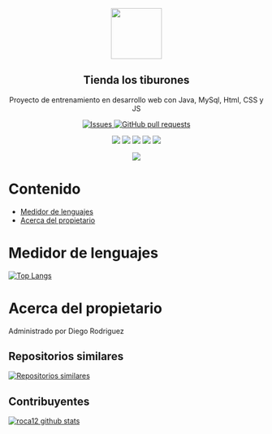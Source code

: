 

<p align="center">
 <img width="100px" src="https://www.iconsdb.com/icons/preview/royal-blue/code-xxl.png" align="center"  />
 <h2 align="center">Tienda los tiburones</h2>
 <p align="center">Proyecto de entrenamiento en desarrollo web con Java, MySql, Html, CSS y JS</p>
</p>
  <p align="center">
    <a href="https://github.com/roca12/GxEquipoXCiclo3/issues">
      <img alt="Issues" src="https://img.shields.io/github/issues/roca12/GxEquipoXCiclo3?color=0088ff" />
    </a>
    <a href="https://github.com/roca12/GxEquipoXCiclo3/pulls">
      <img alt="GitHub pull requests" src="https://img.shields.io/github/issues-pr/roca12/GxEquipoXCiclo3?color=0088ff" />
    </a>
    <br />
  </p>
   <p align="center">
      <img  src="https://img.shields.io/github/languages/count/roca12/GxEquipoXCiclo3?label=Lenguajes&color=yellow" />
      <img  src="https://img.shields.io/github/repo-size/roca12/GxEquipoXCiclo3?color=important" />
      <img  src="https://img.shields.io/github/last-commit/roca12/GxEquipoXCiclo3">
      <img  src="https://img.shields.io/github/contributors/roca12/GxEquipoXCiclo3?color=blueviolet" />
      <img  src="https://img.shields.io/github/languages/code-size/roca12/GxEquipoXCiclo3" />
  </p>
  <p align="center">
      <img  src="https://img.shields.io/badge/JAVA 11-informational?style=flat&logo=java&logoColor=white&color=orange" />
    <br />
  </p>
</p>

# Contenido

- [Medidor de lenguajes](#medidor-de-lenguajes)
- [Acerca del propietario](#acerca-del-propietario)


# Medidor de lenguajes
[![Top Langs](https://github-readme-stats.vercel.app/api/top-langs/?username=roca12&layout=compact)](https://github.com/roca12/GxEquipoXCiclo3)


# Acerca del propietario
Administrado por Diego Rodriguez


## Repositorios similares
[![Repositorios similares](https://github-readme-stats.vercel.app/api/pin/?username=roca12&repo=GxEquipoXCiclo3)](https://github.com/roca12/GxEquipoXCiclo3)


## Contribuyentes
[![roca12 github stats](https://github-readme-stats.vercel.app/api?username=roca12&show_icons=true&hide=stars,issues&theme=dark)](https://github.com/roca12/GxEquipoXCiclo3)

